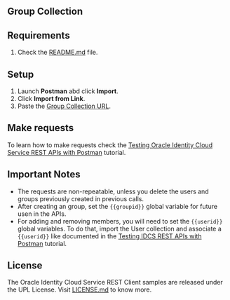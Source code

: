 ## Group Collection

## Requirements

1. Check the [README.md](README.md) file.

## Setup

1. Launch **Postman** abd click **Import**.
2. Click **Import from Link**.
3. Paste the [Group Collection URL](idcs_group_postman_collection.json).

## Make requests

To learn how to make requests check the [Testing Oracle Identity Cloud Service REST APIs with Postman](http://apexapps.oracle.com/pls/apex/f?p=44785:112:0::::P112_CONTENT_ID:13484) tutorial.

## Important Notes

- The requests are non-repeatable, unless you delete the users and groups previously created in previous calls.
- After creating an group, set the ``{{groupid}}`` global variable for future usen in the APIs.
- For adding and removing members, you will need to set the ``{{userid}}`` global variables. To do that, import the User collection and associate a ``{{userid}}`` like documented in the [Testing IDCS REST APIs with Postman](http://apexapps.oracle.com/pls/apex/f?p=44785:112:0::::P112_CONTENT_ID:13484) tutorial.

## License

The Oracle Identity Cloud Service REST Client samples are released under the UPL License. Visit [LICENSE.md](LICENSE.md) to know more.